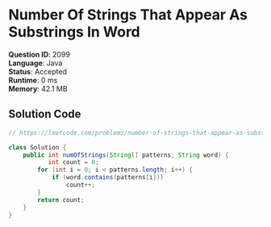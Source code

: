 # Number Of Strings That Appear As Substrings In Word

**Question ID**: 2099  
**Language**: Java  
**Status**: Accepted  
**Runtime**: 0 ms  
**Memory**: 42.1 MB  

## Solution Code
```java
// https://leetcode.com/problems/number-of-strings-that-appear-as-substrings-in-word

class Solution {
    public int numOfStrings(String[] patterns, String word) {
           int count = 0;
        for (int i = 0; i < patterns.length; i++) {
            if (word.contains(patterns[i]))
                count++;
        }
        return count;
    }
}
```

